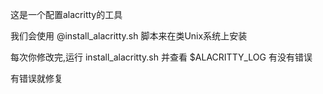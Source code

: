 这是一个配置alacritty的工具

我们会使用 @install_alacritty.sh 脚本来在类Unix系统上安装

每次你修改完,运行 install_alacritty.sh 并查看 $ALACRITTY_LOG 有没有错误

有错误就修复
